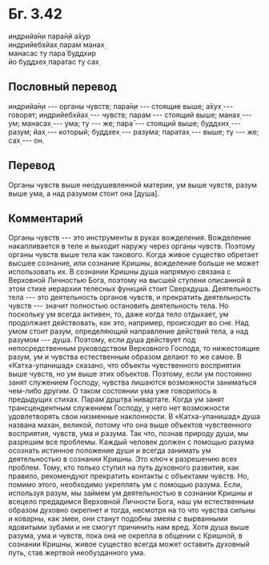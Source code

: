 # Бг. 3.42
индрийа̄н̣и пара̄н̣й а̄хур<br/>
индрийебхйах̣ парам̇ манах̣<br/>
манасас ту пара̄ буддхир<br/>
йо буддхех̣ паратас ту сах̣
## Пословный перевод

индрийа̄н̣и --- органы чувств; пара̄н̣и --- стоящие выше; а̄хух̣ --- говорят;
индрийебхйах̣ --- чувств; парам --- стоящий выше; манах̣ --- ум; манасах̣
--- ума; ту --- же; пара̄ --- стоящий выше; буддхих̣ --- разум; йах̣ ---
который; буддхех̣ --- разума; паратах̣ --- выше; ту --- же; сах̣ --- он.

## Перевод

Органы чувств выше неодушевленной материи, ум выше чувств, разум выше
ума, а над разумом стоит она \[душа\].

## Комментарий

Органы чувств --- это инструменты в руках вожделения. Вожделение
накапливается в теле и выходит наружу через органы чувств. Поэтому
органы чувств выше тела как такового. Когда живое существо обретает
высшее сознание, или сознание Кришны, вожделение больше не может
использовать их. В сознании Кришны душа напрямую связана с Верховной
Личностью Бога, поэтому на высшей ступени описанной в этом стихе
иерархии телесных функций стоит Сверхдуша. Деятельность тела --- это
деятельность органов чувств, и прекратить деятельность чувств --- значит
полностью остановить деятельность тела. Но поскольку ум всегда активен,
то, даже когда тело отдыхает, ум продолжает действовать, как это,
например, происходит во сне. Над умом стоит разум, определяющий
направление действий тела, а над разумом --- душа. Поэтому, если душа
действует под непосредственным руководством Верховного Господа, то
нижестоящие разум, ум и чувства естественным образом делают то же самое.
В «Катха-упанишад» сказано, что объекты чувственного восприятия выше
чувств, но ум выше этих объектов. Поэтому, если ум постоянно занят
служением Господу, чувства лишаются возможности заниматься чем-либо
другим. О таком состоянии ума уже говорилось в предыдущих стихах. Парам̇
др̣шт̣ва̄ нивартате. Когда ум занят трансцендентным служением Господу, у
него нет возможности удовлетворять свои низменные наклонности. В
«Катха-упанишад» душа названа махан, великой, потому что она выше
объектов чувственного восприятия, чувств, ума и разума. Так что, познав
природу души, мы разрешим все проблемы. Каждый человек должен с помощью
разума осознать истинное положение души и всегда занимать ум
деятельностью в сознании Кришны. Это ключ к разрешению всех проблем.
Тому, кто только ступил на путь духовного развития, как правило,
рекомендуют прекратить контакты с объектами чувств. Но, помимо этого,
необходимо укреплять ум с помощью разума. Если, используя разум, мы
займем ум деятельностью в сознании Кришны и всецело предадимся Верховной
Личности Бога, наш ум естественным образом духовно окрепнет и тогда,
несмотря на то что чувства сильны и коварны, как змеи, они станут
подобны змеям с вырванными ядовитыми зубами и не смогут причинить нам
вред. Хотя душа выше разума, ума и чувств, пока она не окрепла в общении
с Кришной, в сознании Кришны, живое существо всегда может оставить
духовный путь, став жертвой необузданного ума.
